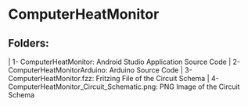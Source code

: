 # ComputerHeatMonitor

## **Folders:**
 | 1- ComputerHeatMonitor: Android Studio Application Source Code
 | 2- ComputerHeatMonitorArduino: Arduino Source Code
 | 3- ComputerHeatMonitor.fzz: Fritzing File of the Circuit Schema
 | 4- ComputerHeatMonitor_Circuit_Schematic.png: PNG Image of the Circuit Schema
  
